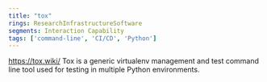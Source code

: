 ```yaml
---
title: "tox"
rings: ResearchInfrastructureSoftware
segments: Interaction Capability
tags: ['command-line', 'CI/CD', 'Python']
---
```

https://tox.wiki/
Tox is a generic virtualenv management and test command line tool used for testing in multiple Python environments.
